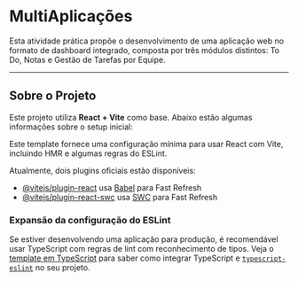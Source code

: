 # MultiAplicações

Esta atividade prática propõe o desenvolvimento de uma aplicação web no formato de dashboard integrado, composta por três módulos distintos: To Do, Notas e Gestão de Tarefas por Equipe.

---

## Sobre o Projeto

Este projeto utiliza **React + Vite** como base. Abaixo estão algumas informações sobre o setup inicial:

Este template fornece uma configuração mínima para usar React com Vite, incluindo HMR e algumas regras do ESLint.

Atualmente, dois plugins oficiais estão disponíveis:

- [@vitejs/plugin-react](https://github.com/vitejs/vite-plugin-react/blob/main/packages/plugin-react) usa [Babel](https://babeljs.io/) para Fast Refresh
- [@vitejs/plugin-react-swc](https://github.com/vitejs/vite-plugin-react/blob/main/packages/plugin-react-swc) usa [SWC](https://swc.rs/) para Fast Refresh

### Expansão da configuração do ESLint

Se estiver desenvolvendo uma aplicação para produção, é recomendável usar TypeScript com regras de lint com reconhecimento de tipos. Veja o [template em TypeScript](https://github.com/vitejs/vite/tree/main/packages/create-vite/template-react-ts) para saber como integrar TypeScript e [`typescript-eslint`](https://typescript-eslint.io) no seu projeto.
